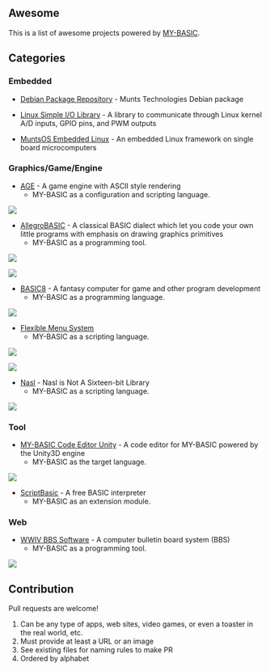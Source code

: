 ## Awesome

This is a list of awesome projects powered by [MY-BASIC](https://github.com/paladin-t/my_basic/).

## Categories

### Embedded

* [Debian Package Repository](http://repo.munts.com/debian9) - Munts Technologies Debian package

* [Linux Simple I/O Library](http://git.munts.com/libsimpleio) - A library to communicate through Linux kernel A/D inputs, GPIO pins, and PWM outputs

* [MuntsOS Embedded Linux](http://git.munts.com/arm-linux-mcu) - An embedded Linux framework on single board microcomputers

### Graphics/Game/Engine

* [AGE](https://github.com/paladin-t/ascii_game_engine/) - A game engine with ASCII style rendering
	* MY-BASIC as a configuration and scripting language.

![](imgs/age1.png)

* [AllegroBASIC](http://allegrobasic.pulsar2d.org/) - A classical BASIC dialect which let you code your own little programs with emphasis on drawing graphics primitives
	* MY-BASIC as a programming tool.

![](imgs/allegrobasic1.png)

![](imgs/allegrobasic2.png)

* [BASIC8](https://paladin-t.github.io/b8/) - A fantasy computer for game and other program development
	* MY-BASIC as a programming language.

![](imgs/basic81.png)

* [Flexible Menu System](https://github.com/my-basic/awesome/issues/1)
	* MY-BASIC as a scripting language.

![](imgs/flexible_menu_system1.png)

![](imgs/flexible_menu_system2.png)

* [Nasl](https://github.com/jacmoe/nasl/) - Nasl is Not A Sixteen-bit Library
	* MY-BASIC as a scripting language.

![](imgs/nasl1.jpg)

### Tool

* [MY-BASIC Code Editor Unity](https://github.com/my-basic/code_editor_unity/) - A code editor for MY-BASIC powered by the Unity3D engine
	* MY-BASIC as the target language.

![](imgs/code_editor_unity1.png)

* [ScriptBasic](http://scriptbasic.com/) - A free BASIC interpreter
	* MY-BASIC as an extension module.

### Web

* [WWIV BBS Software](http://www.wwivbbs.org/) - A computer bulletin board system (BBS)
	* MY-BASIC as a programming tool.

![](imgs/wwiv1.png)

## Contribution

Pull requests are welcome!

1. Can be any type of apps, web sites, video games, or even a toaster in the real world, etc.
2. Must provide at least a URL or an image
3. See existing files for naming rules to make PR
4. Ordered by alphabet
